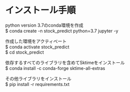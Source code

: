 # インストール手順
python version 3.7のconda環境を作成  
$ conda create -n stock_predict python=3.7 jupyter -y  
  
作成した環境をアクティベート  
$ conda activate stock_predict  
$ cd stock_predict  
  
依存するすべてのライブラリを含めてSktimeをインストール  
$ conda install -c conda-forge sktime-all-extras  
  
その他ライブラリをインストール  
$ pip install -r requirements.txt  